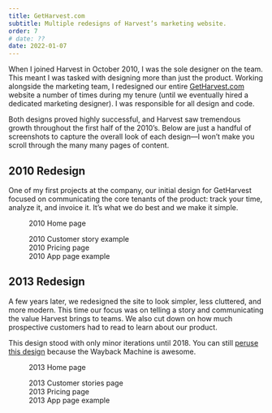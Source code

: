 ```yaml
---
title: GetHarvest.com
subtitle: Multiple redesigns of Harvest’s marketing website.
order: 7
# date: ??
date: 2022-01-07
---
```


<div class="inner">

When I joined Harvest in October 2010, I was the sole designer on the team. This meant I was tasked with designing more than just the product. Working alongside the marketing team, I redesigned our entire [GetHarvest.com](https://getharvest.com) website a number of times during my tenure (until we eventually hired a dedicated marketing designer). I was responsible for all design and code.

Both designs proved highly successful, and Harvest saw tremendous growth throughout the first half of the 2010’s. Below are just a handful of screenshots to capture the overall look of each design—I won’t make you scroll through the many many pages of content.

## 2010 Redesign

One of my first projects at the company, our initial design for GetHarvest focused on communicating the core tenants of the product: track your time, analyze it, and invoice it. It’s what we do best and we make it simple.

</div>

<figure>
  <div>
    <div class="bordered">
      <img src="/images/work/getharvest-2012-home.png" alt="" class="shadowed" data-zoomable>
    </div>
    <figcaption>2010 Home page</figcaption>
  </div>
</figure>

<figure class="side-by-side">
  <div>
    <div class="bordered">
      <img src="/images/work/getharvest-2012-customer-story.png" alt="" class="shadowed" data-zoomable>
    </div>
    <figcaption>2010 Customer story example</figcaption>
  </div>
  <div>
    <div class="bordered">
      <img src="/images/work/getharvest-2012-pricing.png" alt="" class="shadowed" data-zoomable>
    </div>
    <figcaption>2010 Pricing page</figcaption>
  </div>
  <div>
    <div class="bordered">
      <img src="/images/work/getharvest-2012-app.png" alt="" class="shadowed" data-zoomable>
    </div>
    <figcaption>2010 App page example</figcaption>
  </div>
</figure>

</section>

<section class="post">

<div class="inner">

## 2013 Redesign

A few years later, we redesigned the site to look simpler, less cluttered, and more modern. This time our focus was on telling a story and communicating the value Harvest brings to teams. We also cut down on how much prospective customers had to read to learn about our product.

This design stood with only minor iterations until 2018. You can still [peruse this design](https://web.archive.org/web/20140122220221/http://www.getharvest.com/features/time-tracking) because the Wayback Machine is awesome.

</div>

<figure>
  <div>
    <div class="bordered">
      <img src="/images/work/getharvest-2014-home.png" alt="" class="shadowed" data-zoomable>
    </div>
    <figcaption>2013 Home page</figcaption>
  </div>
</figure>

<figure class="side-by-side">
  <div>
    <div class="bordered">
      <img src="/images/work/getharvest-2014-customers.png" alt="" class="shadowed" data-zoomable>
    </div>
    <figcaption>2013 Customer stories page</figcaption>
  </div>
  <div>
    <div class="bordered">
      <img src="/images/work/getharvest-2014-pricing.png" alt="" class="shadowed" data-zoomable>
    </div>
    <figcaption>2013 Pricing page</figcaption>
  </div>
  <div>
    <div class="bordered">
      <img src="/images/work/getharvest-2014-app.png" alt="" class="shadowed" data-zoomable>
    </div>
    <figcaption>2013 App page example</figcaption>
  </div>
</figure>
